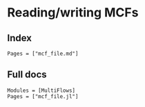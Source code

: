 # Reading/writing MCFs

## Index

```@index
Pages = ["mcf_file.md"]
```

## Full docs

```@autodocs
Modules = [MultiFlows]
Pages = ["mcf_file.jl"]

```

